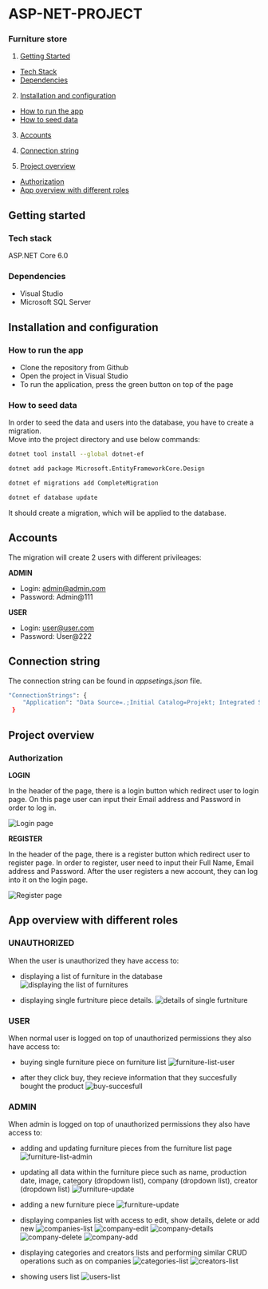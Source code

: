 # ASP-NET-PROJECT
### Furniture store

1. [Getting Started](#getting-started)

- [Tech Stack](#tech-stack)
- [Dependencies](#dependencies)
  
2. [Installation and configuration](#installation-and-configuration)

- [How to run the app](#how-to-run-the-app)
- [How to seed data](#how-to-seed-data)

3. [Accounts](#accounts)

4. [Connection string](#connection-string)

5. [Project overview](#project-overview)
- [Authorization](#authorization)
- [App overview with different roles](#app-overview-with-different-roles)


## Getting started
### Tech stack

ASP.NET Core 6.0

### Dependencies

- Visual Studio
- Microsoft SQL Server 

## Installation and configuration

### How to run the app
- Clone the repository from Github
- Open the project in Visual Studio
- To run the application, press the green button on top of the page

### How to seed data

In order to seed the data and users into the database, you have to create a migration.<br>
Move into the project directory and use below commands:

```bash
dotnet tool install --global dotnet-ef
```
```bash
dotnet add package Microsoft.EntityFrameworkCore.Design
```
```bash
dotnet ef migrations add CompleteMigration
```
```bash
dotnet ef database update
```
It should create a migration, which will be applied to the database.

## Accounts

The migration will create 2 users with different privileages: 

**ADMIN**
- Login: admin@admin.com
- Password: Admin@111

**USER**
- Login: user@user.com
- Password: User@222

## Connection string

The connection string can be found in *appsetings.json* file. 

```bash
"ConnectionStrings": {
    "Application": "Data Source=.;Initial Catalog=Projekt; Integrated Security=True;Pooling=False"
 }
```

## Project overview
### Authorization
 **LOGIN**
 
 In the header of the page, there is a login button which redirect user to login page. On this page user can input their Email address and Password in order to log in.
 
![Login page](https://user-images.githubusercontent.com/47400438/219798272-3c21a0e7-ac59-4bfa-9320-57f8c747f168.png)

 **REGISTER**
 
 In the header of the page, there is a register button which redirect user to register page. In order to register, user need to input their Full Name, Email address and Password.
 After the user registers a new account, they can log into it on the login page.
 
 ![Register page](https://user-images.githubusercontent.com/47400438/219798572-6cff8695-f4e3-44a4-9a55-7ed74a13d9dc.png)

## App overview with different roles

### UNAUTHORIZED
When the user is unauthorized they have access to:

- displaying a list of furniture in the database 
![displaying the list of furnitures](https://user-images.githubusercontent.com/47400438/219799388-383a9dc9-935e-4b3a-9ad0-969a11651ed0.png)

- displaying single furtniture piece details.
![details of single furtniture](https://user-images.githubusercontent.com/47400438/219799428-b3db75d8-cb40-48ef-a635-fd694e1d255c.png)

### USER
When normal user is logged on top of unauthorized permissions they also have access to: 

- buying single furniture piece on furniture list 
![furniture-list-user](https://user-images.githubusercontent.com/47400438/219800199-2fbdc32d-c267-45f6-9ee1-49fe24810791.png)

- after they click buy, they recieve information that they succesfully bought the product
![buy-succesfull](https://user-images.githubusercontent.com/47400438/219800335-dac72380-b9ec-4785-85ff-faead779fd03.png)

### ADMIN
When admin is logged on top of unauthorized permissions they also have access to: 

- adding and updating furniture pieces from the furniture list page
![furniture-list-admin](https://user-images.githubusercontent.com/47400438/219800762-5e9005a1-334b-433a-afd1-040cf636438d.png)

- updating all data within the furniture piece such as name, production date, image, category (dropdown list), company (dropdown list), creator (dropdown list)
![furniture-update](https://user-images.githubusercontent.com/47400438/219800809-753d4c04-ecf3-4ab8-8676-df24d57b9b7f.png)

- adding a new furniture piece 
![furniture-update](https://user-images.githubusercontent.com/47400438/219801110-b306e2fa-b54f-445e-91fe-fe0dd3c6e299.png)

- displaying companies list with access to edit, show details, delete or add new
![companies-list](https://user-images.githubusercontent.com/47400438/219801426-00a75daf-9d9c-4cb4-a5d2-969400af6398.png)
![company-edit](https://user-images.githubusercontent.com/47400438/219801468-e1832cd6-e2d0-405f-b7fe-3798f0428f37.png)
![company-details](https://user-images.githubusercontent.com/47400438/219801492-db0aa993-ca59-40ff-82bf-84b7d0231cb7.png)
![company-delete](https://user-images.githubusercontent.com/47400438/219801538-f66cd11d-feff-4abb-b996-1e77c115d3d9.png)
![company-add](https://user-images.githubusercontent.com/47400438/219801577-fc5d2589-cad5-4295-bcaf-cfbf74f36be8.png)
- displaying categories and creators lists and performing similar CRUD operations such as on companies
![categories-list](https://user-images.githubusercontent.com/47400438/219801752-c079848c-0a56-457d-84b4-c56f80e43b64.png)
![creators-list](https://user-images.githubusercontent.com/47400438/219801784-6cd7036a-05af-4e81-9047-7cc08d7e52c5.png)
- showing users list
![users-list](https://user-images.githubusercontent.com/47400438/219801204-703c7fba-3702-42a0-aff0-04fcc1ff2951.png)









